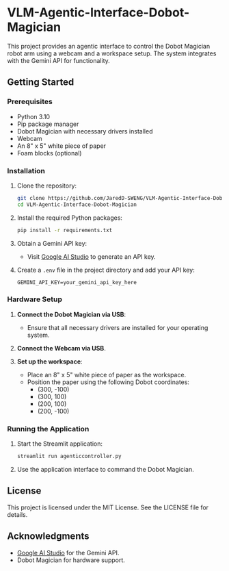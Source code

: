 # VLM-Agentic-Interface-Dobot-Magician

This project provides an agentic interface to control the Dobot Magician robot arm using a webcam and a workspace setup. The system integrates with the Gemini API for functionality.

## Getting Started

### Prerequisites
- Python 3.10
- Pip package manager
- Dobot Magician with necessary drivers installed
- Webcam
- An 8" x 5" white piece of paper
- Foam blocks (optional)

### Installation

1. Clone the repository:
    ```bash
    git clone https://github.com/JaredD-SWENG/VLM-Agentic-Interface-Dobot-Magician.git
    cd VLM-Agentic-Interface-Dobot-Magician
    ```

2. Install the required Python packages:
    ```bash
    pip install -r requirements.txt
    ```

3. Obtain a Gemini API key:
   - Visit [Google AI Studio](https://aistudio.google.com/app/apikey) to generate an API key.
   
4. Create a `.env` file in the project directory and add your API key:
    ```
    GEMINI_API_KEY=your_gemini_api_key_here
    ```

### Hardware Setup

1. **Connect the Dobot Magician via USB**:
   - Ensure that all necessary drivers are installed for your operating system.

2. **Connect the Webcam via USB**.

3. **Set up the workspace**:
   - Place an 8" x 5" white piece of paper as the workspace.
   - Position the paper using the following Dobot coordinates:
     - (300, -100)
     - (300, 100)
     - (200, 100)
     - (200, -100)

### Running the Application

1. Start the Streamlit application:
    ```bash
    streamlit run agenticcontroller.py
    ```

2. Use the application interface to command the Dobot Magician.

## License
This project is licensed under the MIT License. See the LICENSE file for details.

## Acknowledgments
- [Google AI Studio](https://aistudio.google.com/) for the Gemini API.
- Dobot Magician for hardware support.
